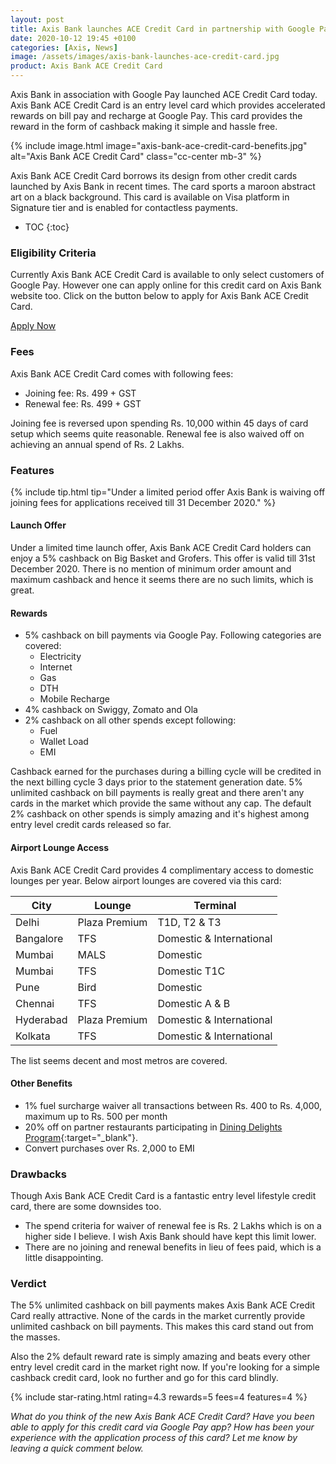 ```yaml
---
layout: post
title: Axis Bank launches ACE Credit Card in partnership with Google Pay - Review
date: 2020-10-12 19:45 +0100
categories: [Axis, News]
image: /assets/images/axis-bank-launches-ace-credit-card.jpg
product: Axis Bank ACE Credit Card
---
```


Axis Bank in association with Google Pay launched ACE Credit Card today. Axis Bank ACE Credit Card is an entry level card which provides accelerated rewards on bill pay and recharge at Google Pay. This card provides the reward in the form of cashback making it simple and hassle free.

{% include image.html image="axis-bank-ace-credit-card-benefits.jpg" alt="Axis Bank ACE Credit Card" class="cc-center mb-3" %}

Axis Bank ACE Credit Card borrows its design from other credit cards launched by Axis Bank in recent times. The card sports a maroon abstract art on a black background. This card is available on Visa platform in Signature tier and is enabled for contactless payments.

<!-- prettier-ignore -->
* TOC
{:toc}

### Eligibility Criteria

Currently Axis Bank ACE Credit Card is available to only select customers of Google Pay. However one can apply online for this credit card on Axis Bank website too. Click on the button below to apply for Axis Bank ACE Credit Card.

<a href="https://www.axisbank.com/retail/Cards/Credit-Card/Axis-Bank-Ace-Credit-Card-Form?cta=cc-productdetailpage-banner-acecreditcard" target="_blank" class="btn btn-lg btn-danger btn-block post-element mt-2" rel="noopener"><i class="ci-pen"></i> Apply Now</a>

### Fees

Axis Bank ACE Credit Card comes with following fees:

- Joining fee: Rs. 499 + GST
- Renewal fee: Rs. 499 + GST

Joining fee is reversed upon spending Rs. 10,000 within 45 days of card setup which seems quite reasonable. Renewal fee is also waived off on achieving an annual spend of Rs. 2 Lakhs.

### Features

{% include tip.html tip="Under a limited period offer Axis Bank is waiving off joining fees for applications received till 31 December 2020." %}

#### Launch Offer

Under a limited time launch offer, Axis Bank ACE Credit Card holders can enjoy a 5% cashback on Big Basket and Grofers. This offer is valid till 31st December 2020. There is no mention of minimum order amount and maximum cashback and hence it seems there are no such limits, which is great.

#### Rewards

- 5% cashback on bill payments via Google Pay. Following categories are covered:
  - Electricity
  - Internet
  - Gas
  - DTH
  - Mobile Recharge
- 4% cashback on Swiggy, Zomato and Ola
- 2% cashback on all other spends except following:
  - Fuel
  - Wallet Load
  - EMI

Cashback earned for the purchases during a billing cycle will be credited in the next billing cycle 3 days prior to the statement generation date. 5% unlimited cashback on bill payments is really great and there aren't any cards in the market which provide the same without any cap. The default 2% cashback on other spends is simply amazing and it's highest among entry level credit cards released so far.

#### Airport Lounge Access

Axis Bank ACE Credit Card provides 4 complimentary access to domestic lounges per year. Below airport lounges are covered via this card:

<table class="table" style="display: block;overflow-x: auto;">
 <thead class="thead-dark">
 <tr>
   <th scope="col"> City</th>
   <th scope="col"> Lounge</th>
   <th scope="col"> Terminal</th>
 </tr>
 </thead>
 <tbody>
 <tr>
   <td> Delhi </td>
   <td> Plaza Premium </td>
   <td> T1D, T2 & T3 </td>
 </tr>
   <tr>
   <td> Bangalore </td>
   <td> TFS </td>
   <td> Domestic & International </td>
 </tr>
 <tr>
   <td> Mumbai </td>
   <td> MALS </td>
   <td> Domestic </td>
 </tr>
 <tr>
   <td> Mumbai </td>
   <td> TFS </td>
   <td> Domestic T1C</td>
 </tr>
 <tr>
   <td> Pune </td>
   <td> Bird </td>
   <td> Domestic</td>
 </tr>
 <tr>
   <td> Chennai </td>
   <td> TFS </td>
   <td> Domestic A & B </td>
 </tr>
 <tr>
   <td> Hyderabad </td>
   <td> Plaza Premium </td>
   <td> Domestic & International </td>
 </tr>
 <tr>
   <td> Kolkata </td>
   <td> TFS </td>
   <td> Domestic & International </td>
 </tr>
 </tbody>
</table>
 
The list seems decent and most metros are covered.
 
#### Other Benefits
 
- 1% fuel surcharge waiver all transactions between Rs. 400 to Rs. 4,000, maximum up to Rs. 500 per month
- 20% off on partner restaurants participating in [Dining Delights Program](https://diningdelights.axisbank.com/){:target="\_blank"}.
- Convert purchases over Rs. 2,000 to EMI
 
### Drawbacks
 
Though Axis Bank ACE Credit Card is a fantastic entry level lifestyle credit card, there are some downsides too.
 
- The spend criteria for waiver of renewal fee is Rs. 2 Lakhs which is on a higher side I believe. I wish Axis Bank should have kept this limit lower.
- There are no joining and renewal benefits in lieu of fees paid, which is a little disappointing.
 
### Verdict
 
The 5% unlimited cashback on bill payments makes Axis Bank ACE Credit Card really attractive. None of the cards in the market currently provide unlimited cashback on bill payments. This makes this card stand out from the masses.
 
Also the 2% default reward rate is simply amazing and beats every other entry level credit card in the market right now. If you're looking for a simple cashback credit card, look no further and go for this card blindly.
 
{% include star-rating.html rating=4.3 rewards=5 fees=4 features=4 %}
 
_What do you think of the new Axis Bank ACE Credit Card? Have you been able to apply for this credit card via Google Pay app? How has been your experience with the application process of this card? Let me know by leaving a quick comment below._
